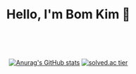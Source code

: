 <div align=center><h1> Hello, I'm Bom Kim 🌱 </h1></div>

<div align="center">
  
  <br>
  
  <br><br>
  [![Anurag's GitHub stats](https://github-readme-stats.vercel.app/api?username=b0m313&show_icons=true&theme=vue-dark&count_private=true)](https://github.com/b0m313/github-readme-stats)
[![solved.ac tier](http://mazassumnida.wtf/api/v2/generate_badge?boj=zxx0313)](https://solved.ac/zxx0313) 

</div>

 
